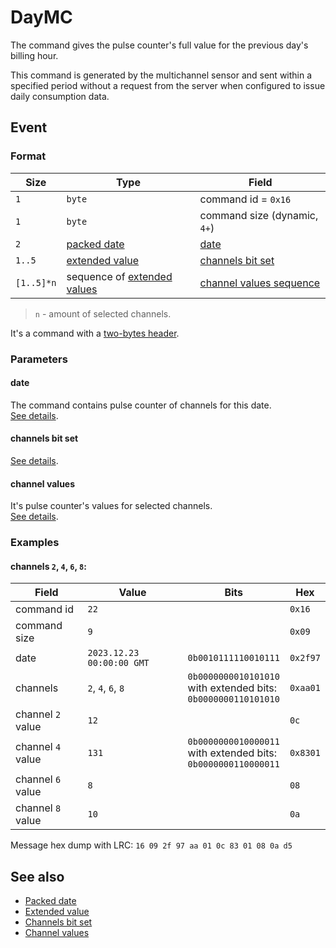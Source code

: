 # DayMC

The command gives the pulse counter's full value for the previous day's billing hour.

This command is generated by the multichannel sensor and sent within a specified period without a request from the server when configured to issue daily consumption data.


## Event

### Format

| Size       | Type                                                         | Field                                      |
| ---------- | ------------------------------------------------------------ | ------------------------------------------ |
| `1`        | `byte`                                                       | command id = `0x16`                        |
| `1`        | `byte`                                                       | command size (dynamic, `4+`)               |
| `2`        | [packed date](../../types.md#packed-date)                    | [date](#date)                              |
| `1..5`     | [extended value](../../types.md#extended-value)              | [channels bit set](#channels-bit-set)      |
| `[1..5]*n` | sequence of [extended values](../../types.md#extended-value) | [channel values sequence](#channel-values) |

> `n` - amount of selected channels.

It's a command with a [two-bytes header](../message.md#command-with-a-two-bytes-header).

### Parameters

#### **date**

The command contains pulse counter of channels for this date.
<br>
[See details](../../types.md#packed-date).

#### **channels bit set**

[See details](../../types.md#channels-bit-set).

#### **channel values**

It's pulse counter's values for selected channels.
<br>
[See details](../../types.md#channel-values).

### Examples

#### channels `2`, `4`, `6`, `8`:

| Field             | Value                     | Bits                                                                    | Hex      |
| ----------------- | ------------------------- | ----------------------------------------------------------------------- | -------- |
| command id        | `22`                      |                                                                         | `0x16`   |
| command size      | `9`                       |                                                                         | `0x09`   |
| date              | `2023.12.23 00:00:00 GMT` | `0b0010111110010111`                                                    | `0x2f97` |
| channels          | `2`, `4`, `6`, `8`        | `0b0000000010101010` <br> with extended bits: <br> `0b0000000110101010` | `0xaa01` |
| channel `2` value | `12`                      |                                                                         | `0c`     |
| channel `4` value | `131`                     | `0b0000000010000011` <br> with extended bits: <br> `0b0000000110000011` | `0x8301` |
| channel `6` value | `8`                       |                                                                         | `08`     |
| channel `8` value | `10`                      |                                                                         | `0a`     |

Message hex dump with LRC: `16 09 2f 97 aa 01 0c 83 01 08 0a d5`


## See also

* [Packed date](../../types.md#packed-date)
* [Extended value](../../types.md#extended-value)
* [Channels bit set](../../types.md#channels-bit-set)
* [Channel values](../../types.md#channel-values)

